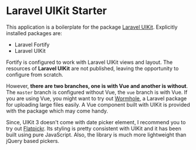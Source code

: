 # Laravel UIKit Starter

This application is a boilerplate for the package [Laravel UIKit](https://github.com/sowrensen/laravel-uikit). Explicitly installed packages are:

- Laravel Fortify
- Laravel UIKit

Fortify is configured to work with Laravel UIKit views and layout. The resources of **Laravel UIKit** are not published, leaving the opportunity to configure from scratch. 

However, **there are two branches, one is with Vue and another is without**. The `master` branch is configured without Vue, the `vue` branch is with Vue. If you are using Vue, you might want to try out [Wormhole](https://github.com/sowrensen/Wormhole), a Laravel package for uploading large files easily. A Vue component built with UIKit is provided with the package which may come handy.

Since, UIKit 3 doesn't come with date picker element, I recommend you to try out [Flatpickr](https://flatpickr.js.org/). Its styling is pretty consistent with UIKit and it has been built using pure JavaScript. Also, the library is much more lightweight than jQuery based pickers.
